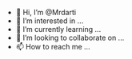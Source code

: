 - 👋 Hi, I’m @Mrdarti
- 👀 I’m interested in ...
- 🌱 I’m currently learning ...
- 💞️ I’m looking to collaborate on ...
- 📫 How to reach me ...

<!---
Mrdarti/Mrdarti is a ✨ special ✨ repository because its `README.md` (this file) appears on your GitHub profile.
You can click the Preview link to take a look at your changes.
--->
